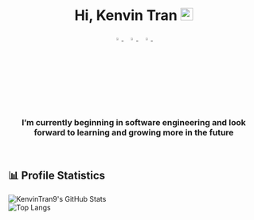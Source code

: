 <h1 align="center">Hi, Kenvin Tran <img src="https://media.giphy.com/media/hvRJCLFzcasrR4ia7z/giphy.gif" width="25px"></h1>

<p align="center">
  <a href="https://www.instagram.com/nguyenkhanggg_/">
    <img src="https://img.icons8.com/fluent/48/000000/instagram-new.png" width="3.5%"/>
  </a><span>&nbsp;</span>
  <a href="mailto:tranquocnguyenkhang29com">
    <img src="https://img.icons8.com/fluent/48/000000/gmail.png" width="3.5%"/>
  </a><span>&nbsp;</span>
  <a href="https://github.com/KenvinTran9">
    <img src="https://img.icons8.com/fluent/48/000000/github.png" width="3.5%"/>
  </a><span>&nbsp;</span>
</p>
<h3 align="center">I’m currently beginning in software engineering and look forward to learning and growing more in the future</h3>

<br>

## 📊 Profile Statistics

 <div>

![KenvinTran9's GitHub Stats](https://github-readme-stats.vercel.app/api?username=KenvinTran9&show_icons=true&theme=tokyonight&rank_icon=percentile)
<br/>
![Top Langs](https://github-readme-stats.vercel.app/api/top-langs/?username=KenvinTran9&layout=compact&theme=tokyonight)
<br>

</div>
 
<br>
